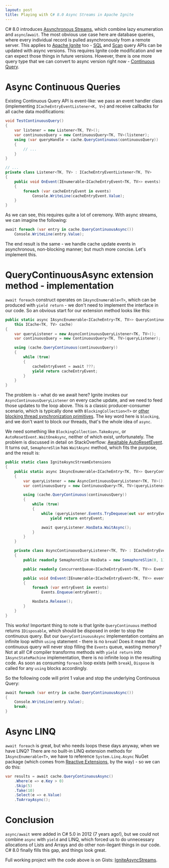 ```yaml
---
layout: post
title: Playing with C# 8.0 Async Streams in Apache Ignite
---
```


C# 8.0 introduces [Asynchronous Streams](https://docs.microsoft.com/en-us/dotnet/csharp/whats-new/csharp-8#asynchronous-streams), which combine lazy enumeration and `async`/`await`. The most obvious use case here are database queries, where every individual record is pulled asynchronously from a remote server. This applies to [Apache Ignite](https://ignite.apache.org/) too - [SQL](https://apacheignite-net.readme.io/docs/sql-queries) and [Scan](https://apacheignite-net.readme.io/docs/cache-queries#scan-queries) query APIs can be updated with async versions. This requires Ignite code modification and we can expect those things in future versions. However, there is one more query type that we can convert to async version right now - [Continuous Query](https://apacheignite-net.readme.io/docs/continuous-queries).

# Async Continuous Queries

Existing Continuous Query API is event-like: we pass an event handler class (implementing `ICacheEntryEventListener<K, V>`) and receive callbacks for all cache data modifications:

```cs
void TestContinuousQuery()
{
    var listener = new Listener<TK, TV>();
    var continuousQuery = new ContinuousQuery<TK, TV>(listener);
    using (var queryHandle = cache.QueryContinuous(continuousQuery))
    {
        // ...
    }
}

// ...
private class Listener<TK, TV> : ICacheEntryEventListener<TK, TV>
{
    public void OnEvent(IEnumerable<ICacheEntryEvent<TK, TV>> events)
    {
        foreach (var cacheEntryEvent in events)
            Console.WriteLine(cacheEntryEvent.Value);
    }
}

```

As we can see, this requires quite a lot of ceremony. With async streams, we can imagine the following:

```cs
await foreach (var entry in cache.QueryContinuousAsync())
    Console.WriteLine(entry.Value);
```

The end result is the same - we handle cache update events in asynchronous, non-blocking manner; but much more concise. Let's implement this.

# QueryContinuousAsync extension method - implementation

`await foreach` construct operates on `IAsyncEnumerable<T>`, which can be produced with `yield return` - we don't need to implement the interface in our code. So an obvious start for our extension method looks like this:

```cs
public static async IAsyncEnumerable<ICacheEntry<TK, TV>> QueryContinuousAsync<TK, TV>(
    this ICache<TK, TV> cache)
{
    var queryListener = new AsyncContinuousQueryListener<TK, TV>();
    var continuousQuery = new ContinuousQuery<TK, TV>(queryListener);

    using (cache.QueryContinuous(continuousQuery))
    {
        while (true)
        {
            cacheEntryEvent = await ???;
            yield return cacheEntryEvent;
        }
    }
}

```

The problem is - what do we await here? Ignite invokes our `AsyncContinuousQueryListener` on every cache update, and we need to feed those updates to the loop above. This is a classic producer-consumer scenario, which is typically done with `BlockingCollection<T>` or [other blocking thread synchronization primitives](http://www.albahari.com/threading/part4.aspx#_Wait_Pulse_Producer_Consumer_Queue). The key word here is `blocking`, and we don't want to block our threads, that's the whole idea of `async`.

We need something like `BlockingCollection.TakeAsync`, or `AutoResetEvent.WaitOneAsync`, neither of which exist, unfortunately. The problem is discussed in detail on StackOverflow: [Awaitable AutoResetEvent](https://stackoverflow.com/questions/32654509/awaitable-autoresetevent). It turns out, `SemaphoreSlim` has `WaitAsync` method, which fits the purpose, and the result is:

```cs
public static class IgniteAsyncStreamExtensions
{
    public static async IAsyncEnumerable<ICacheEntry<TK, TV>> QueryContinuousAsync<TK, TV>(this ICache<TK, TV> cache)
    {
        var queryListener = new AsyncContinuousQueryListener<TK, TV>();
        var continuousQuery = new ContinuousQuery<TK, TV>(queryListener);

        using (cache.QueryContinuous(continuousQuery))
        {
            while (true)
            {
                while (queryListener.Events.TryDequeue(out var entryEvent))
                    yield return entryEvent;

                await queryListener.HasData.WaitAsync();
            }
        }
    }

    private class AsyncContinuousQueryListener<TK, TV> : ICacheEntryEventListener<TK, TV>
    {
        public readonly SemaphoreSlim HasData = new SemaphoreSlim(0, 1);

        public readonly ConcurrentQueue<ICacheEntryEvent<TK, TV>> Events = new ConcurrentQueue<ICacheEntryEvent<TK, TV>>();

        public void OnEvent(IEnumerable<ICacheEntryEvent<TK, TV>> events)
        {
            foreach (var entryEvent in events)
                Events.Enqueue(entryEvent);

            HasData.Release();
        }
    }
}

```

This works! Important thing to note is that Ignite `QueryContinuous` method returns `IDisposable`, which should be disposed in order to stop the continuous query. But our `QueryContinuousAsync` implementation contains an infinite loop within `using` statement - there is no `break`! Does it mean that continuous query will never stop filling the `Events` queue, wasting memory? Not at all! C# compiler transforms methods with `yield return` into `IAsyncStateMachine` implementation, there is no infinite loop in the resulting code. As soon as consuming `foreach` loop exists (with `break`), `Dispose` is called for any `using` blocks accordingly. 

So the following code will print 1 value and stop the underlying Continuous Query:

```cs
await foreach (var entry in cache.QueryContinuousAsync())
{
    Console.WriteLine(entry.Value);
    break;
}
```

# Async LINQ

`await foreach` is great, but who needs loops these days anyway, when we have LINQ? There are no built-in LINQ extension methods for `IAsyncEnumerable<T>`, we have to reference `System.Linq.Async` NuGet package (which comes from [Reactive Extensions](https://github.com/dotnet/reactive), by the way) - so we can do this:

```cs
var results = await cache.QueryContinuousAsync()
    .Where(e => e.Key > 0)
    .Skip(5)
    .Take(10)
    .Select(e => e.Value)
    .ToArrayAsync();
```

# Conclusion

`async/await` were added in C# 5.0 in 2012 (7 years ago!), but we could not combine `async` with `yield` and LINQ, which forced us to do unnecessary allocations of Lists and Arrays and do other non-ilegant things in our code. C# 8.0 finally fills this gap, and things look great.

Full working project with the code above is on Gists: [IgniteAsyncStreams](https://gist.github.com/ptupitsyn/cb2fa9670aa2fcd0e20672376cd520a1).